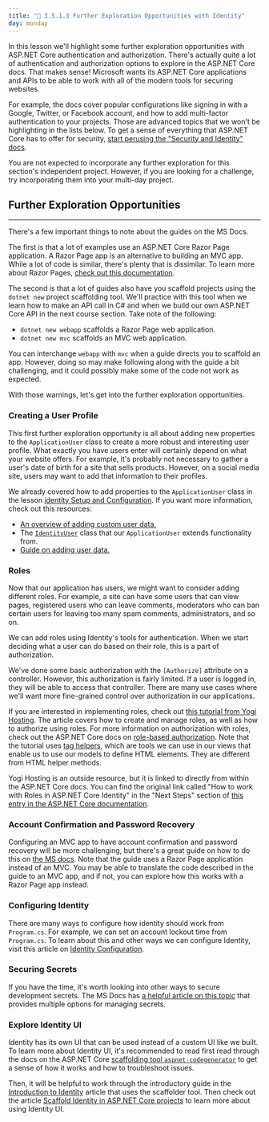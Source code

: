 ```yaml
---
title: "📓 3.5.1.3 Further Exploration Opportunities with Identity"
day: monday
---
```


In this lesson we'll highlight some further exploration opportunities with ASP.NET Core authentication and authorization. There's actually quite a lot of authentication and authorization options to explore in the ASP.NET Core docs. That makes sense! Microsoft wants its ASP.NET Core applications and APIs to be able to work with all of the modern tools for securing websites. 

For example, the docs cover popular configurations like signing in with a Google, Twitter, or Facebook account, and how to add multi-factor authentication to your projects. Those are advanced topics that we won't be highlighting in the lists below. To get a sense of everything that ASP.NET Core has to offer for security, [start perusing the "Security and Identity" docs](https://learn.microsoft.com/en-us/aspnet/core/security/?view=aspnetcore-6.0).

You are not expected to incorporate any further exploration for this section's independent project. However, if you are looking for a challenge, try incorporating them into your multi-day project.

## Further Exploration Opportunities
---

There's a few important things to note about the guides on the MS Docs. 

The first is that a lot of examples use an ASP.NET Core Razor Page application. A Razor Page app is an alternative to building an MVC app. While a lot of code is similar, there's plenty that is dissimilar. To learn more about Razor Pages, [check out this documentation](https://learn.microsoft.com/en-us/aspnet/core/razor-pages/?view=aspnetcore-6.0&tabs=visual-studio-code-code). 

The second is that a lot of guides also have you scaffold projects using the `dotnet new` project scaffolding tool. We'll practice with this tool when we learn how to make an API call in C# and when we build our own ASP.NET Core API in the next course section. Take note of the following:

* `dotnet new webapp` scaffolds a Razor Page web application. 
* `dotnet new mvc` scaffolds an MVC web application. 

You can interchange `webapp` with `mvc` when a guide directs you to scaffold an app. However, doing so may make following along with the guide a bit challenging, and it could possibly make some of the code not work as expected.

With those warnings, let's get into the further exploration opportunities.

### Creating a User Profile 

This first further exploration opportunity is all about adding new properties to the `ApplicationUser` class to create a more robust and interesting user profile. What exactly you have users enter will certainly depend on what your website offers. For example, it's probably not necessary to gather a user's date of birth for a site that sells products. However, on a social media site, users may want to add that information to their profiles. 

We already covered how to add properties to the `ApplicationUser` class in the lesson [identity Setup and Configuration](https://old.learnhowtoprogram.com/c-and-net/authentication-with-identity/identity-setup-and-configuration). If you want more information, check out this resources:

* [An overview of adding custom user data.](https://learn.microsoft.com/en-us/aspnet/core/security/authentication/customize-identity-model?view=aspnetcore-6.0#custom-user-data)
* The [`IdentityUser`](https://learn.microsoft.com/en-us/dotnet/api/microsoft.aspnetcore.identity.identityuser?view=aspnetcore-6.0) class that our `ApplicationUser` extends functionality from.
* [Guide on adding user data.](https://learn.microsoft.com/en-us/aspnet/core/security/authentication/add-user-data?view=aspnetcore-6.0&tabs=visual-studio-code)

### Roles

Now that our application has users, we might want to consider adding different roles. For example, a site can have some users that can view pages, registered users who can leave comments, moderators who can ban certain users for leaving too many spam comments, administrators, and so on.

We can add roles using Identity's tools for authentication. When we start deciding what a user can do based on their role, this is a part of authorization.

We've done some basic authorization with the `[Authorize]` attribute on a controller. However, this authorization is fairly limited. If a user is logged in, they will be able to access that controller. There are many use cases where we'll want more fine-grained control over authorization in our applications.

If you are interested in implementing roles, check out [this tutorial from Yogi Hosting](https://www.yogihosting.com/aspnet-core-identity-roles/). The article covers how to create and manage roles, as well as how to authorize using roles. For more information on authorization with roles, check out the ASP.NET Core docs on [role-based authorization](https://learn.microsoft.com/en-us/aspnet/core/security/authorization/roles?view=aspnetcore-6.0). Note that the tutorial uses [tag helpers](https://learn.microsoft.com/en-us/aspnet/core/mvc/views/tag-helpers/intro?view=aspnetcore-6.0), which are tools we can use in our views that enable us to use our models to define HTML elements. They are different from HTML helper methods.

Yogi Hosting is an outside resource, but it is linked to directly from within the ASP.NET Core docs. You can find the original link called "How to work with Roles in ASP.NET Core Identity" in the "Next Steps" section of [this entry in the ASP.NET Core documentation](https://learn.microsoft.com/en-us/aspnet/core/security/authentication/identity?view=aspnetcore-6.0&tabs=visual-studio).

### Account Confirmation and Password Recovery

Configuring an MVC app to have account confirmation and password recovery will be more challenging, but there's a great guide on how to do this on [the MS docs](https://learn.microsoft.com/en-us/aspnet/core/security/authentication/accconfirm?view=aspnetcore-6.0&tabs=visual-studio-code). Note that the guide uses a Razor Page application instead of an MVC. You may be able to translate the code described in the guide to an MVC app, and if not, you can explore how this works with a Razor Page app instead.

### Configuring Identity

There are many ways to configure how identity should work from `Program.cs`. For example, we can set an account lockout time from `Program.cs`. To learn about this and other ways we can configure Identity, visit this article on [Identity Configuration](https://learn.microsoft.com/en-us/aspnet/core/security/authentication/identity-configuration?view=aspnetcore-6.0).

### Securing Secrets

If you have the time, it's worth looking into other ways to secure development secrets. The MS Docs has [a helpful article on this topic](https://learn.microsoft.com/en-us/aspnet/core/security/app-secrets?view=aspnetcore-6.0&tabs=windows) that provides multiple options for managing secrets.

### Explore Identity UI

Identity has its own UI that can be used instead of a custom UI like we built. To learn more about Identity UI, it's recommended to read first read through the docs on the ASP.NET Core [scaffolding tool `aspnet-codegenerator`](https://learn.microsoft.com/en-us/aspnet/core/fundamentals/tools/dotnet-aspnet-codegenerator?view=aspnetcore-6.0) to get a sense of how it works and how to troubleshoot issues.

Then, it will be helpful to work through the introductory guide in the [Introduction to Identity](https://learn.microsoft.com/en-us/aspnet/core/security/authentication/identity?view=aspnetcore-6.0&tabs=netcore-cli) article that uses the scaffolder tool. Then check out the article [Scaffold Identity in ASP.NET Core projects](https://learn.microsoft.com/en-us/aspnet/core/security/authentication/scaffold-identity?view=aspnetcore-6.0&tabs=netcore-cli) to learn more about using Identity UI.
